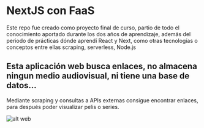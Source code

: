 # NextJS con FaaS

Este repo fue creado como proyecto final de curso, partio de todo el conocimiento aportado durante los dos años de aprendizaje, además del periodo de prácticas dónde aprendí React y Next, como otras tecnologías o conceptos entre ellas scraping, serverless, Node.js

## Esta aplicación web busca enlaces, no almacena ningun medio audiovisual, ni tiene una base de datos...

Mediante scraping y consultas a APIs externas consigue encontrar enlaces, para después poder visualizar pelis o series.

![alt web](https://raw.githubusercontent.com/pangease/scraperDede/master/web.png)